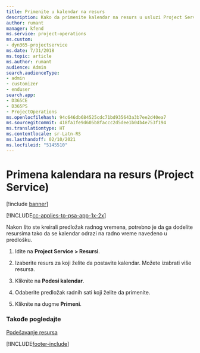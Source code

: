 ```yaml
---
title: Primenite u kalendar na resurs
description: Kako da primenite kalendar na resurs u usluzi Project Service
author: rumant
manager: kfend
ms.service: project-operations
ms.custom:
- dyn365-projectservice
ms.date: 7/31/2018
ms.topic: article
ms.author: rumant
audience: Admin
search.audienceType:
- admin
- customizer
- enduser
search.app:
- D365CE
- D365PS
- ProjectOperations
ms.openlocfilehash: 94c646db684525cdc71bd935643a3b7ee2d40ea7
ms.sourcegitcommit: 418fa1fe9d605b8faccc2d5dee1b04b4e753f194
ms.translationtype: HT
ms.contentlocale: sr-Latn-RS
ms.lasthandoff: 02/10/2021
ms.locfileid: "5145510"
---
```

# <a name="apply-a-calendar-to-a-resource-project-service"></a>Primena kalendara na resurs (Project Service)

[!include [banner](../includes/psa-now-project-operations.md)]

[!INCLUDE[cc-applies-to-psa-app-1x-2x](../includes/cc-applies-to-psa-app-1x-2x.md)]

Nakon što ste kreirali predložak radnog vremena, potrebno je da ga dodelite resursima tako da se kalendar odrazi na radno vreme navedeno u predlošku.  
  
1.  Idite na **Project Service > Resursi**.  
  
2.  Izaberite resurs za koji želite da postavite kalendar. Možete izabrati više resursa.  
  
3.  Kliknite na **Podesi kalendar**.  
  
4.  Odaberite predložak radnih sati koji želite da primenite.  
  
5.  Kliknite na dugme **Primeni**.  
  
### <a name="see-also"></a>Takođe pogledajte  
 [Podešavanje resursa](../psa/set-up-resources.md)


[!INCLUDE[footer-include](../includes/footer-banner.md)]